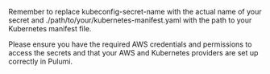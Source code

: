 Remember to replace kubeconfig-secret-name with the actual name of your secret and ./path/to/your/kubernetes-manifest.yaml with the path to your Kubernetes manifest file.

Please ensure you have the required AWS credentials and permissions to access the secrets and that your AWS and Kubernetes providers are set up correctly in Pulumi.